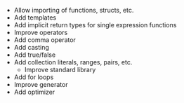 - Allow importing of functions, structs, etc.
- Add templates
- Add implicit return types for single expression functions
- Improve operators
- Add comma operator
- Add casting
- Add true/false
- Add collection literals, ranges, pairs, etc.
    - Improve standard library
- Add for loops
- Improve generator
- Add optimizer
